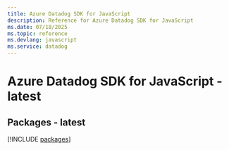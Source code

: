 ```yaml
---
title: Azure Datadog SDK for JavaScript
description: Reference for Azure Datadog SDK for JavaScript
ms.date: 07/18/2025
ms.topic: reference
ms.devlang: javascript
ms.service: datadog
---
```

# Azure Datadog SDK for JavaScript - latest
## Packages - latest
[!INCLUDE [packages](datadog-index.md)]